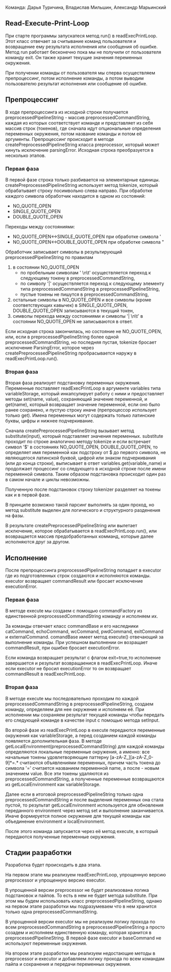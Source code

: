 Команда: Дарья Туричина, Владислав Мильшин, Александр Марьинский

## Read-Execute-Print-Loop
При старте программы запускатеся метод run() в readExecPrintLoop. Этот класс отвечает за считывание команд пользователя и возвращение ему результата исполнения или сообщения об ошибке. Метод run работает бесконечно пока мы не получили от пользователя команду exit. Он также хранит текущие значения переменных окружения.

При получении команды от пользователя мы сперва осуществляем препроцессинг, потом исполнение команды, а потом выводим пользователю результат исполнения или сообщение об ошибке.

## Препроцессинг

В ходе препроцессинга из исходной строки получается preprocessedPipelineString - массив preprocessedCommandString, каждая из которых соответствует команде и представляет из себя массив строк (токенов), где сначала идут опциональные определения переменных окружения, потом название команды и потом её аргументы.
Препроцессинг происходит в методе createPreprocessedPipelineString класса preprocessor, который может кинуть исключение parsingError. Исходная строка преобразуется в несколько этапов.

### Первая фаза

В первой фазе строка только разбивается на элементарные единицы. createPreprocessedPipelineString использует метод tokenize, который обрабатывает строку посимвольно слева направо. При обработке каждого символа обработчик находится в одном из состояний:
<ul>
<li>NO_QUOTE_OPEN</li>
<li>SINGLE_QUOTE_OPEN</li>
<li>DOUBLE_QUOTE_OPEN</li>
</ul>
Переходы между состояниями:
<ul>
<li>NO_QUOTE_OPEN<->SINGLE_QUOTE_OPEN при обработке символа '</li>
<li>NO_QUOTE_OPEN<->DOUBLE_QUOTE_OPEN при обработке символа "</li>
</ul>

Обработчик записывает символы в результирующий preprocessedPipelineString по правилам
<ol>
<li> в состоянии NO_QUOTE_OPEN
<ul>
<li>по пробельным символам ' \n\t' осуществляется переход к следующему токену в preprocessedCommandString, </li>
<li>по символу '|' осуществляется переход к следующему элементу типа preprocessedCommandString в preprocessedPipelineString, </li>
<li>пустые токены не пишутся в preprocessedCommandString, </li>
</ul>
</li>
<li> остальные символы в NO_QUOTE_OPEN и все символы (кроме соответствующих кавычек) в SINGLE_QUOTE_OPEN, DOUBLE_QUOTE_OPEN записываются в текущий токен, </li>
<li> символы перехода между состояниями и символы '| \n\t' в состоянии NO_QUOTE_OPEN не записываются в ответ. </li>
</ol>
Если исходная строка закончилась, но состояние не NO_QUOTE_OPEN, или, если в preprocessedPipelineString более одной preprocessedCommandString, но последняя пустая, tokenize бросает исключение ParsingError, которое через createPreprocessedPipelineString пробрасывается наружу в readExecPrintLoop.run().

### Вторая фаза

Вторая фаза реализует подстановку переменных окружения. Переменные поставляет readExecPrintLoop в аргументе variables типа variableStorage, который инкапсулирует работу с ними и предоставляет методы set(name, value), сохраняющий значение переменной, и get(name), который возвращает значение переменной, если оно было ранее сохранено, и пустую строку иначе (препроцессор использует только get). Имена переменных могут содержать только латинские буквы, цифры и нижнее подчеркивание.

Сначала createPreprocessedPipelineString вызывает метод substitute(input), который подставляет значения переменных. substitute проходит по строке аналогично методу tokenize и если встречает символ '$' в состояниях NO_QUOTE_OPEN, DOUBLE_QUOTE_OPEN, то определяет имя переменной как подстроку от $ до первого символа, не являющегося латинской буквой, цифрой или знаком подчеркивания (или до конца строки), выписывает в ответ variables.get(variable_name) и продолжает процессинг со следующего в исходной строке после имени переменной символа. Таким образом подстановка происходит один раз в самом начале и циклы невозможны. 

Полученную после подстановок строку tokenizer разделяет на токены как и в первой фазе.

В принципе возможно такой парсинг выполнять за один проход, но метод substitute выделен для логического и структурного разденения на фазы.

В результате createPreprocessedPipelineString или вылетает исключение, которое обрабатывается в readExecPrintLoop.run(), или возвращается массив предобработанных комманд, которые далее исполняются друг за другом.

## Исполнение
После препроцессинга preprocessedPipelineString попадает в executor где из подготовленных строк создаются и исполняются команды. executor возвращает commandResult или бросает исключение executionError.

### Первая фаза
В методе execute мы создаем с помощью commandFactory из единственной preprocessedCommandString команду и исполняем их. 

За команды отвечает класс commandBase и его наследники catCommand, echoCommand, wcCommand, pwdCommand, exitCommand и externalCommand. comandBase имеет метод execute() отвечающий за выполнение команды. При успешном выполнении он возращает commandResult, при ошибке бросает executionError.

Если команда возвращает результат с флагом exit=true,то исполнение завершается и результат возвращаенися в readExecPrintLoop. Иначе если executor не бросил executionError то он возвращает commandResult в readExecPrintLoop.

### Вторая фаза
В методе execute мы последовательно проходим по каждой preprocessedCommandString в preprocessedPipelineString, создаем команду, определяем для нее окружение и исполняем её. При исполнении мы сохраняем результат текущей команды чтобы передать его следующей команде в качестве input с помощью метода setInput.

Во второй фазе из readExecPrintLoop в execute передаются переменные окружения как variableStorage, а перед созданием каждой команды появляется дополнительная фаза. В методе getLocalEnvironment(preprocessedCommandString) для каждой команды определяются локальные переменные окружения, а именно: все начальные токены удовлетворяющие паттерну [a-zA-Z_][a-zA-Z_0-9]\*=.\* считаются объявлениями переменных, причем часть токена до символа '=' считается названием переменной name, а после - новым значением value. Все эти токены удаляются из preprocessedCommandString, а полученные переменные возвращаются из getLocalEnvironment как variableStorage. 

Далее если в итоговой preprocessedPipelineString только одна preprocessedCommandString и после выделения переменных она стала пустой, то результат getLocalEnvironment используется для обновления переданного environment через метод set и выполнение заканчивается. Иначе формируется полное окружение для текущей команды как объединение environment и localEnvironment.

После этого команда запускается через её метод execute, в который передаются полученные переменные окружения.

## Стадии разработки
Разработка будет происходить в два этапа.

На первом этапе мы реализуем readExecPrintLoop, упрощенную версию preprocessor и упрощенную версию executor. 

В упрощенной версии preprocessor не будет реализована логика подстановок и пайпов. То есть в нем не будет метода substitute. При этом мы будем использовать класс preprocessedPipelineString, однако на первом этапе разработки мы подразумеваем что в нем хранится только одна preprocessedCommandString. 

В упрощенной версии executor мы не реализуем логику прохода по всем preprocessedCommandString в preprocessedPipelineString а просто созадем и исполняем единственную команду, которая хранится в preprocessedPipelineString. В первой фазе executor и baseCommand не используют переменные окружения. 

На втором этапе разработки мы реализуем недостающиe методы в preprocessor и executor и добавляем логику прохода по всем командам пайпа и сохранения и передачи переменных окружения.

